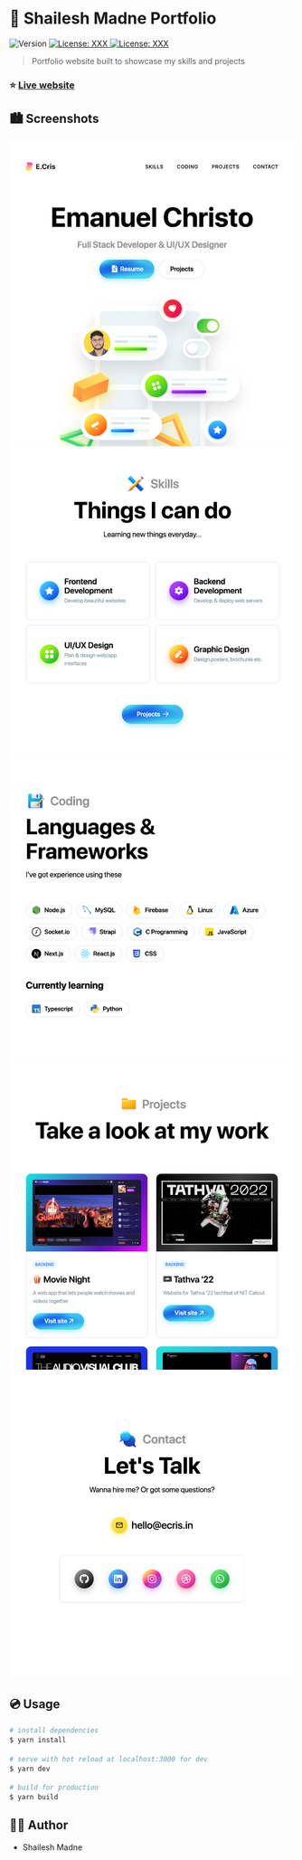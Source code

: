 # 🍊 Shailesh Madne Portfolio

<p>
  <img alt="Version" src="https://img.shields.io/badge/version-1.0.0-green.svg?style=for-the-badge" />
  <a href="https://github.com/emanuelchristo" target="_blank">
    <img alt="License: XXX" src="https://img.shields.io/badge/Github-000000?style=for-the-badge&logo=github&logoColor=white" />
  </a>
  <a href="https://instagram.com/emanuel.christo" target="_blank">
    <img alt="License: XXX" src="https://img.shields.io/badge/Instagram-E4405F?style=for-the-badge&logo=instagram&logoColor=white" />
  </a>
</p>

> Portfolio website built to showcase my skills and projects

### ⭐️ [Live website]()

## 🏙 Screenshots

![Hero Section](./screenshots/screenshot-1.png)
![Skills](./screenshots/screenshot-2.png)
![Languages & Frameworks](./screenshots/screenshot-3.png)
![Projects](./screenshots/screenshot-4.png)
![Contact](./screenshots/screenshot-5.png)


## 💿 Usage

```sh
# install dependencies
$ yarn install

# serve with hot reload at localhost:3000 for dev
$ yarn dev

# build for production
$ yarn build
```

## 🧑‍💻 Author

- Shailesh Madne
